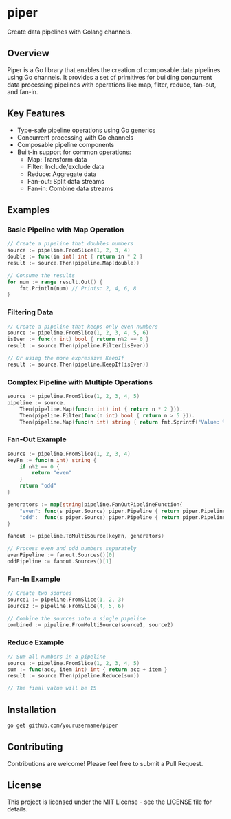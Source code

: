 # piper

Create data pipelines with Golang channels.

## Overview

Piper is a Go library that enables the creation of composable data pipelines using Go channels. It provides a set of primitives for building concurrent data processing pipelines with operations like map, filter, reduce, fan-out, and fan-in.

## Key Features

- Type-safe pipeline operations using Go generics
- Concurrent processing with Go channels
- Composable pipeline components
- Built-in support for common operations:
  - Map: Transform data
  - Filter: Include/exclude data
  - Reduce: Aggregate data
  - Fan-out: Split data streams
  - Fan-in: Combine data streams

## Examples

### Basic Pipeline with Map Operation
```go
// Create a pipeline that doubles numbers
source := pipeline.FromSlice(1, 2, 3, 4)
double := func(in int) int { return in * 2 }
result := source.Then(pipeline.Map(double))

// Consume the results
for num := range result.Out() {
    fmt.Println(num) // Prints: 2, 4, 6, 8
}
```

### Filtering Data
```go
// Create a pipeline that keeps only even numbers
source := pipeline.FromSlice(1, 2, 3, 4, 5, 6)
isEven := func(n int) bool { return n%2 == 0 }
result := source.Then(pipeline.Filter(isEven))

// Or using the more expressive KeepIf
result := source.Then(pipeline.KeepIf(isEven))
```

### Complex Pipeline with Multiple Operations
```go
source := pipeline.FromSlice(1, 2, 3, 4, 5)
pipeline := source.
    Then(pipeline.Map(func(n int) int { return n * 2 })).
    Then(pipeline.Filter(func(n int) bool { return n > 5 })).
    Then(pipeline.Map(func(n int) string { return fmt.Sprintf("Value: %d", n) }))
```

### Fan-Out Example
```go
source := pipeline.FromSlice(1, 2, 3, 4)
keyFn := func(n int) string {
    if n%2 == 0 {
        return "even"
    }
    return "odd"
}

generators := map[string]pipeline.FanOutPipelineFunction{
    "even": func(s piper.Source) piper.Pipeline { return piper.PipelineFrom(s) },
    "odd":  func(s piper.Source) piper.Pipeline { return piper.PipelineFrom(s) },
}

fanout := pipeline.ToMultiSource(keyFn, generators)

// Process even and odd numbers separately
evenPipeline := fanout.Sources()[0]
oddPipeline := fanout.Sources()[1]
```

### Fan-In Example
```go
// Create two sources
source1 := pipeline.FromSlice(1, 2, 3)
source2 := pipeline.FromSlice(4, 5, 6)

// Combine the sources into a single pipeline
combined := pipeline.FromMultiSource(source1, source2)
```

### Reduce Example
```go
// Sum all numbers in a pipeline
source := pipeline.FromSlice(1, 2, 3, 4, 5)
sum := func(acc, item int) int { return acc + item }
result := source.Then(pipeline.Reduce(sum))

// The final value will be 15
```

## Installation

```bash
go get github.com/yourusername/piper
```

## Contributing

Contributions are welcome! Please feel free to submit a Pull Request.

## License

This project is licensed under the MIT License - see the LICENSE file for details.
